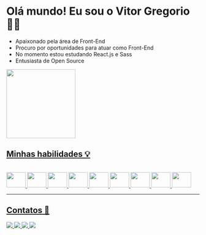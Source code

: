  <h1> Olá mundo! Eu sou o Vitor Gregorio 🏴‍☠️ </h1>
<ul>
  <li> Apaixonado pela área de Front-End</li>
  <li> Procuro por oportunidades para atuar como Front-End</li>
  <li> No momento estou estudando React.js e Sass</li>
  <Li> Entusiasta de Open Source </li>
  
</ul>
<div>
  <a href="https://github.com/vitorvitorgregorio">
    <img height="180em" src="https://github-readme-stats.vercel.app/api?username=vitorvitorgregorio&show_icons=true&bg_color=141315&title_color=CE86FF&text_color=FFF&border_color=EB69FF&icon_color=CE86FF">

</div>
  <div style="display: inline_block"> 
   <h2>Minhas habilidades 💡</h2><br>
   <img src="https://cdn.jsdelivr.net/gh/devicons/devicon/icons/react/react-original.svg" height="40px" width="50px"/>
    <img src="https://cdn.jsdelivr.net/gh/devicons/devicon/icons/sass/sass-original.svg" height="40px" width="50px"/>
    <img src="https://cdn.jsdelivr.net/gh/devicons/devicon/icons/html5/html5-original.svg" height="40px" width="50px"/>
    <img src="https://cdn.jsdelivr.net/gh/devicons/devicon/icons/css3/css3-original.svg" height="40px" width="50px"/>
    <img src="https://cdn.jsdelivr.net/gh/devicons/devicon/icons/bootstrap/bootstrap-plain-wordmark.svg" height="40px" width="50px"/>
    <img src="https://cdn.jsdelivr.net/gh/devicons/devicon/icons/javascript/javascript-original.svg" height="40px" width="50px"/>
    <img src="https://cdn.jsdelivr.net/gh/devicons/devicon/icons/c/c-original.svg" height="40px" width="50px"/>
    <img src="https://cdn.jsdelivr.net/gh/devicons/devicon/icons/figma/figma-original.svg" height="40px" width="50px"/>
    <img src="https://cdn.jsdelivr.net/gh/devicons/devicon/icons/git/git-original.svg" height="40px" width="50px"/>
    
  </div>
  <hr>
  <div>
     <h2> Contatos 📱 </h2>
    <a href="https://br.linkedin.com/in/vitor-gregorio" target="_blank"> <img src="https://img.shields.io/badge/LinkedIn-0077B5?style=for-the-badge&logo=linkedin&logoColor=white" target="_blank"> </a>
    <a href="https://contate.me/entreemcontato" target="_blank"> <img src="https://img.shields.io/badge/WhatsApp-25D366?style=for-the-badge&logo=whatsapp&logoColor=white" target="_blank"> </a>
    <a href="mailto:vitorvitorgregorio@gmail.com" target="_blank"> <img src="https://img.shields.io/badge/Gmail-D14836?style=for-the-badge&logo=gmail&logoColor=white" target="_blank"> </a>
    <a href="#" target="_blank"> <img src="https://img.shields.io/badge/Instagram-E4405F?style=for-the-badge&logo=instagram&logoColor=white" target="_blank"> </a>
  </div>
    
